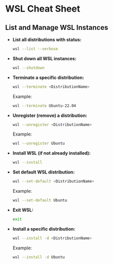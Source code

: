 # WSL Cheat Sheet

## List and Manage WSL Instances

- **List all distributions with status:**
  ```bash
  wsl --list --verbose
  ```

- **Shut down all WSL instances:**
  ```bash
  wsl --shutdown
  ```

- **Terminate a specific distribution:**
  ```bash
  wsl --terminate <DistributionName>
  ```
  Example:
  ```bash
  wsl --terminate Ubuntu-22.04
  ```

- **Unregister (remove) a distribution:**
  ```bash
  wsl --unregister <DistributionName>
  ```
  Example:
  ```bash
  wsl --unregister Ubuntu
  ```

- **Install WSL (if not already installed):**
  ```bash
  wsl --install
  ```

- **Set default WSL distribution:**
  ```bash
  wsl --set-default <DistributionName>
  ```
  Example:
  ```bash
  wsl --set-default Ubuntu
  ```

- **Exit WSL:**
  ```bash
  exit
  ```

- **Install a specific distribution:**
  ```bash
  wsl --install -d <DistributionName>
  ```
  Example:
  ```bash
  wsl --install -d Ubuntu
  ```
